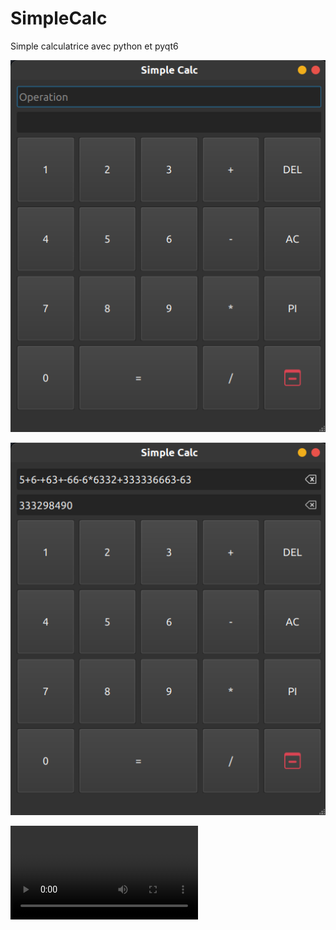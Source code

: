 # SimpleCalc

Simple calculatrice avec python et pyqt6

![Capture d’écran du 2023-09-24 21-34-39.png](docs%2Fscreenshots%2FCapture%20d%E2%80%99%C3%A9cran%20du%202023-09-24%2021-34-39.png)

![Capture d’écran du 2023-09-24 21-35-04.png](docs%2Fscreenshots%2FCapture%20d%E2%80%99%C3%A9cran%20du%202023-09-24%2021-35-04.png)

<video src="docs/screenrecord.webm" controls autoplay></video>

